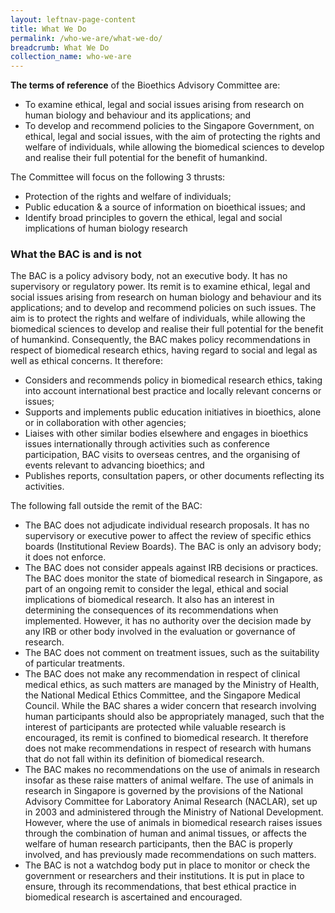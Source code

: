 ```yaml
---
layout: leftnav-page-content
title: What We Do
permalink: /who-we-are/what-we-do/
breadcrumb: What We Do
collection_name: who-we-are
---
```


**The terms of reference** of the Bioethics Advisory Committee are:

* To examine ethical, legal and social issues arising from research on human biology and behaviour and its applications; and
* To develop and recommend policies to the Singapore Government, on ethical, legal and social issues, with the aim of protecting the rights and welfare of individuals, while allowing the biomedical sciences to develop and realise their full potential for the benefit of humankind.

The Committee will focus on the following 3 thrusts:

* Protection of the rights and welfare of individuals;
* Public education & a source of information on bioethical issues; and
* Identify broad principles to govern the ethical, legal and social implications of human biology research

### **What the BAC is and is not**

The BAC is a policy advisory body, not an executive body. It has no supervisory or regulatory power. Its remit is to examine ethical, legal and social issues arising from research on human biology and behaviour and its applications; and to develop and recommend policies on such issues. The aim is to protect the rights and welfare of individuals, while allowing the biomedical sciences to develop and realise their full potential for the benefit of humankind. Consequently, the BAC makes policy recommendations in respect of biomedical research ethics, having regard to social and legal as well as ethical concerns. It therefore:

* Considers and recommends policy in biomedical research ethics, taking into account international best practice and locally relevant concerns or issues;
* Supports and implements public education initiatives in bioethics, alone or in collaboration with other agencies;
* Liaises with other similar bodies elsewhere and engages in bioethics issues internationally through activities such as conference participation, BAC visits to overseas centres, and the organising of events relevant to advancing bioethics; and
* Publishes reports, consultation papers, or other documents reflecting its activities.

The following fall outside the remit of the BAC:

* The BAC does not adjudicate individual research proposals. It has no supervisory or executive power to affect the review of specific ethics boards (Institutional Review Boards). The BAC is only an advisory body; it does not enforce.
* The BAC does not consider appeals against IRB decisions or practices. The BAC does monitor the state of biomedical research in Singapore, as part of an ongoing remit to consider the legal, ethical and social implications of biomedical research. It also has an interest in determining the consequences of its recommendations when implemented. However, it has no authority over the decision made by any IRB or other body involved in the evaluation or governance of research.
* The BAC does not comment on treatment issues, such as the suitability of particular treatments.
* The BAC does not make any recommendation in respect of clinical medical ethics, as such matters are managed by the Ministry of Health, the National Medical Ethics Committee, and the Singapore Medical Council.
While the BAC shares a wider concern that research involving human participants should also be appropriately managed, such that the interest of participants are protected while valuable research is encouraged, its remit is confined to biomedical research. It therefore does not make recommendations in respect of research with humans that do not fall within its definition of biomedical research.
* The BAC makes no recommendations on the use of animals in research insofar as these raise matters of animal welfare. The use of animals in research in Singapore is governed by the provisions of the National Advisory Committee for Laboratory Animal Research (NACLAR), set up in 2003 and administered through the Ministry of National Development. However, where the use of animals in biomedical research raises issues through the combination of human and animal tissues, or affects the welfare of human research participants, then the BAC is properly involved, and has previously made recommendations on such matters.
* The BAC is not a watchdog body put in place to monitor or check the government or researchers and their institutions. It is put in place to ensure, through its recommendations, that best ethical practice in biomedical research is ascertained and encouraged.